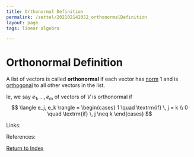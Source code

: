```yaml
---
title: Orthonormal Definition
permalink: /zettel/202102142052_orthonormalDefinition
layout: page
tags: linear algebra

---
```

# Orthonormal Definition

A list of vectors is called **orthonormal** if each vector has [norm](202102141717_normDefinition) $1$ and is [orthogonal](202102141725_orthogonalDefinition)
to all other vectors in the list.

Ie, we say $e_1, \ldots, e_m$ of vectors of $V$ is orthonormal if
$$
\langle e_j, e_k \rangle = \begin{cases} 1 \quad \textrm{if} \, j = k \\ 0 \quad \textrm{if} \, j \neq k \end{cases}
$$

Links: 

References: 

[Return to Index](index)